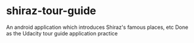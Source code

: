 # shiraz-tour-guide
An android application which introduces Shiraz's famous places, etc Done as the Udacity tour guide application practice
